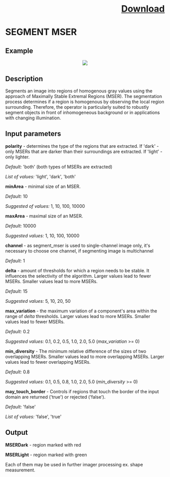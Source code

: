 # <p align="right"><a class="github-button" aria-label="Download ntkme/github-buttons on GitHub" href="https://github.com/Balluff-BVS/halconscripts/raw/master/Blob/SegmentMSER/segment_mser.zip" data-icon="octicon-cloud-download">Download</a></p>

SEGMENT MSER
===========
Example
---------
<p align="center">
  <img src="https://github.com/Balluff-BVS/halconscripts/blob/master/Blob/SegmentMSER/segment_mser.PNG?raw=true">
</p>

Description
----------

Segments an image into regions of homogenous gray values using the approach of Maximally Stable Extremal Regions (MSER). The segmentation process determines if a region is homogenous by observing the local region surrounding. Therefore, the operator is particularly suited to robustly segment objects in front of inhomogeneous background or in applications with changing illumination. 

Input parameters
----------

**polarity** - determines the type of the regions that are extracted. If 'dark' - only MSERs that are darker than their surroundings are extracted. If 'light' - only lighter.

*Default:* 'both' (both types of MSERs are extracted)

*List of values:* 'light', 'dark', 'both'

**minArea** - minimal size of an MSER.

*Default:* 10

*Suggested of values:* 1, 10, 100, 10000

**maxArea** - maximal size of an MSER.

*Default:* 10000

*Suggested values:* 1, 10, 100, 10000

**channel** - as segment_mser is used to single-channel image only, it's necessary to choose one channel, if segmenting image is multichannel

*Default:* 1

**delta** - amount of thresholds for which a region needs to be stable. It influences the selectivity of the algorithm. Larger values lead to fewer MSERs. Smaller values lead to more MSERs.

*Default:* 15

*Suggested values:* 5, 10, 20, 50

**max_variation** - the maximum variation of a component's area within the range of *delta* thresholds. Larger values lead to more MSERs. Smaller values lead to fewer MSERs.

*Default:* 0.2

*Suggested values:* 0.1, 0.2, 0.5, 1.0, 2.0, 5.0 (*max_variation* >= 0)

**min_diversity** - The minimum relative difference of the sizes of two overlapping MSERs. Smaller values lead to more overlapping MSERs. Larger values lead to fewer overlapping MSERs.

*Default:* 0.8

*Suggested values:* 0.1, 0.5, 0.8, 1.0, 2.0, 5.0 (*min_diversity* >= 0)

**may_touch_border** - Controls if regions that touch the border of the input domain are returned ('true') or rejected ('false').

*Default:* 'false'

*List of values:* 'false', 'true'

 
Output
--------
**MSERDark** - region marked with red

**MSERLight** - region marked with green

Each of them may be used in further imager processing ex. shape measurement.
